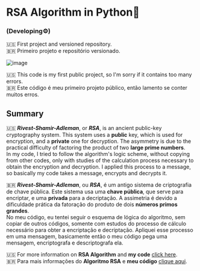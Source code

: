 # RSA Algorithm in Python🐍  
### (Developing⚙️)

🇺🇸 First project and versioned repository.  
🇧🇷 Primeiro projeto e repositório versionado.

![image](https://user-images.githubusercontent.com/77446753/129824045-8d0f909e-3743-42ac-844b-587ef2e45f35.png)

🇺🇸 This code is my first public project, so I'm sorry if it contains too many errors.  
🇧🇷 Este código é meu primeiro projeto público, então lamento se conter muitos erros.  

## Summary
🇺🇸 **_Rivest-Shamir-Adleman_**, or **_RSA_**, is an ancient public-key cryptography system. This system uses a **public** key, which is used for encryption, and a **private** one for decryption. The asymmetry is due to the practical difficulty of factoring the product of two **large prime numbers**.  
In my code, I tried to follow the algorithm's logic scheme, without copying from other codes, only with studies of the calculation process necessary to obtain the encryption and decryption. I applied this process to a message, so basically my code takes a message, encrypts and decrypts it. 

🇧🇷 **_Rivest-Shamir-Adleman_**, ou **_RSA_**, é um antigo sistema de criptografia de chave pública. Este sistema usa uma **chave pública**, que serve para encriptar, e uma **privada** para a decriptação. A assimetria é devido a dificuldade prática da fatoração do produto de dois **números primos grandes**.  
No meu código, eu tentei seguir o esquema de lógica do algoritmo, sem copiar de outros códigos, somente com estudos do processo de cálculo necessário para obter a encriptação e decriptação. Apliquei esse processo em uma mensagem, basicamente então o meu código pega uma mensagem, encriptografa e descriptografa ela.

🇺🇸 For more information on **RSA Algorithm** and **my code** [click here](https://github.com/Angelo-Rafael/RSA-Algorithm-in-Python/tree/main/Texts).  
🇧🇷 Para mais informações do **Algoritmo RSA** e **meu código** [clique aqui](https://github.com/Angelo-Rafael/RSA-Algorithm-in-Python/tree/main/Texts).
